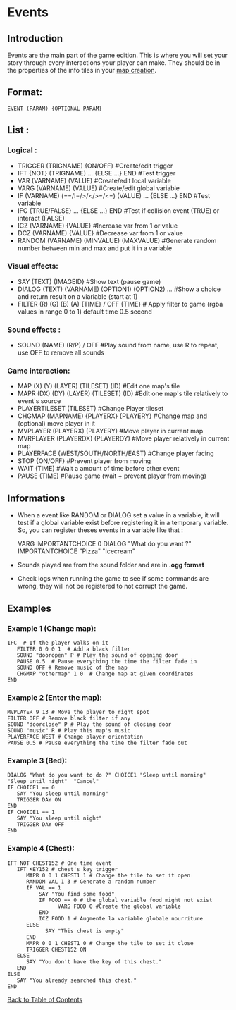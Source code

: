 # Events

## Introduction

Events are the main part of the game edition. This is where you will set your story through every interactions your player can make. They should be in the properties of the info tiles in your [map creation](Map_creation.md#map-creation).

## Format:
	EVENT (PARAM) {OPTIONAL PARAM}

## List :
### Logical :

* TRIGGER (TRIGNAME) {ON/OFF} #Create/edit trigger
* IFT {NOT} (TRIGNAME) ... {ELSE ...} END #Test trigger
* VAR (VARNAME) (VALUE) #Create/edit local variable
* VARG (VARNAME) (VALUE) #Create/edit global variable
* IF (VARNAME) (==/!=/>/</>=/<=) (VALUE) ... {ELSE ...} END #Test variable
* IFC {TRUE/FALSE} ... {ELSE ...} END #Test if collision event (TRUE) or interact (FALSE)
* ICZ (VARNAME) {VALUE} #Increase var from 1 or value 
* DCZ (VARNAME) {VALUE} #Decrease var from 1 or value 
* RANDOM (VARNAME) (MINVALUE) (MAXVALUE) #Generate random number between min and max and put it in a variable

### Visual effects:

* SAY (TEXT) {IMAGEID} #Show text (pause game)
* DIALOG (TEXT) (VARNAME) (OPTION1) (OPTION2) ... #Show a choice and return result on a viariable (start at 1)
* FILTER (R) (G) (B) (A) {TIME} / OFF {TIME} # Apply filter to game (rgba values in range 0 to 1) default time 0.5 second

### Sound effects :

* SOUND (NAME) (R/P) / OFF #Play sound from name, use R to repeat, use OFF to remove all sounds

### Game interaction:

* MAP (X) (Y) (LAYER) (TILESET) (ID) #Edit one map's tile
* MAPR (DX) (DY) (LAYER) (TILESET) (ID) #Edit one map's tile relatively to event's source
* PLAYERTILESET (TILESET) #Change Player tileset
* CHGMAP (MAPNAME) {PLAYERX} {PLAYERY} #Change map and (optional) move player in it
* MVPLAYER (PLAYERX) (PLAYERY) #Move player in current map
* MVRPLAYER (PLAYERDX) (PLAYERDY) #Move player relatively in current map
* PLAYERFACE (WEST/SOUTH/NORTH/EAST) #Change player facing
* STOP {ON/OFF} #Prevent player from moving
* WAIT (TIME) #Wait a amount of time before other event
* PAUSE (TIME) #Pause game (wait + prevent player from moving)

## Informations

* When a event like RANDOM or DIALOG set a value in a variable, it will test if a global variable exist before registering it in a temporary variable. So, you can register theses events in a variable like that :


	VARG IMPORTANTCHOICE 0
	DIALOG "What do you want ?" IMPORTANTCHOICE "Pizza" "Icecream"

* Sounds played are from the sound folder and are in **.ogg format**
* Check logs when running the game to see if some commands are wrong, they will not be registered to not corrupt the game.

## Examples
### Example 1 (Change map):
	IFC  # If the player walks on it
	   FILTER 0 0 0 1  # Add a black filter
	   SOUND "dooropen" P # Play the sound of opening door
	   PAUSE 0.5  # Pause everything the time the filter fade in
	   SOUND OFF # Remove music of the map
	   CHGMAP "othermap" 1 0  # Change map at given coordinates
	END	
### Example 2 (Enter the map):
	MVPLAYER 9 13 # Move the player to right spot
	FILTER OFF # Remove black filter if any
	SOUND "doorclose" P # Play the sound of closing door
	SOUND "music" R # Play this map's music
	PLAYERFACE WEST # Change player orientation
	PAUSE 0.5 # Pause everything the time the filter fade out
### Example 3 (Bed):
	DIALOG "What do you want to do ?" CHOICE1 "Sleep until morning"  "Sleep until night"  "Cancel"
	IF CHOICE1 == 0
	   SAY "You sleep until morning"
	   TRIGGER DAY ON
	END
	IF CHOICE1 == 1
	   SAY "You sleep until night"
	   TRIGGER DAY OFF
	END
### Example 4 (Chest):
	IFT NOT CHEST152 # One time event
	   IFT KEY152 # chest's key trigger
	      MAPR 0 0 1 CHEST1 1 # Change the tile to set it open
	      RANDOM VAL 1 3 # Generate a random number
	      IF VAL == 1
		      SAY "You find some food"
		      IF FOOD == 0 # the global variable food might not exist
		      		VARG FOOD 0 #Create the global variable
		      END
		      ICZ FOOD 1 # Augmente la variable globale nourriture
	      ELSE
	      		SAY "This chest is empty"
	      END
	      MAPR 0 0 1 CHEST1 0 # Change the tile to set it close
	      TRIGGER CHEST152 ON
	   ELSE
	      SAY "You don't have the key of this chest."
	   END
	ELSE
	   SAY "You already searched this chest."
	END

	
[Back to Table of Contents](Documentation.md#table-of-contents)